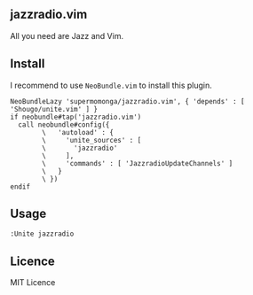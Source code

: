 ## jazzradio.vim

All you need are Jazz and Vim.


## Install

I recommend to use `NeoBundle.vim` to install this plugin.


```vim
NeoBundleLazy 'supermomonga/jazzradio.vim', { 'depends' : [ 'Shougo/unite.vim' ] }
if neobundle#tap('jazzradio.vim')
  call neobundle#config({
        \   'autoload' : {
        \     'unite_sources' : [
        \       'jazzradio'
        \     ],
        \     'commands' : [ 'JazzradioUpdateChannels' ]
        \   }
        \ })
endif
```

## Usage

`:Unite jazzradio`

## Licence

MIT Licence
